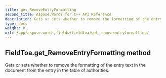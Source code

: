 ```yaml
---
title: get_RemoveEntryFormatting
second_title: Aspose.Words for C++ API Reference
description: Gets or sets whether to remove the formatting of the entry text in the document from the entry in the table of authorities. 
type: docs
weight: 0
url: /cpp/aspose.words.fields/fieldtoa/get_removeentryformatting/
---
```

## FieldToa.get_RemoveEntryFormatting method


Gets or sets whether to remove the formatting of the entry text in the document from the entry in the table of authorities. 

